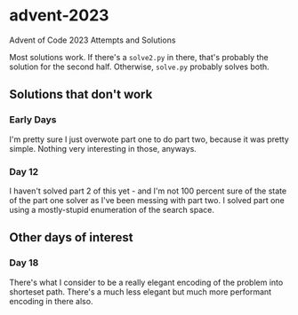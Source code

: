 # advent-2023
Advent of Code 2023 Attempts and Solutions

Most solutions work. If there's a `solve2.py` in there, that's probably the solution for the second half. Otherwise, `solve.py` probably solves both.

## Solutions that don't work
### Early Days
I'm pretty sure I just overwote part one to do part two, because it was pretty simple. Nothing very interesting in those, anyways.

### Day 12
I haven't solved part 2 of this yet - and I'm not 100 percent sure of the state of the part one solver as I've been messing with part two. I solved part one using a mostly-stupid enumeration of the search space.

## Other days of interest 
### Day 18
There's what I consider to be a really elegant encoding of the problem into shorteset path. There's a much less elegant but much more performant encoding in there also.
